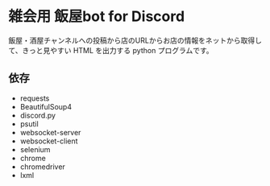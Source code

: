 # 雑会用 飯屋bot for Discord

飯屋・酒屋チャンネルへの投稿から店のURLからお店の情報をネットから取得して、きっと見やすい HTML を出力する python プログラムです。

## 依存
- requests
- BeautifulSoup4
- discord.py
- psutil
- websocket-server
- websocket-client
- selenium
- chrome
- chromedriver
- lxml
